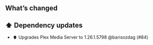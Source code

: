## What’s changed

## ⬆️ Dependency updates

- ⬆️ Upgrades Plex Media Server to 1.26.1.5798 @barisozdag (#84)
